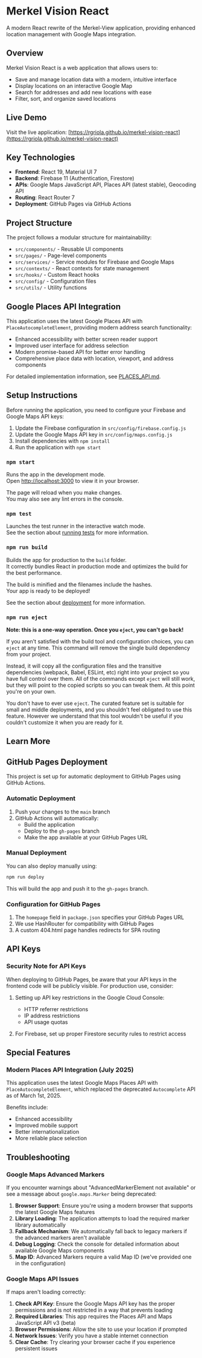 # Merkel Vision React

A modern React rewrite of the Merkel-View application, providing enhanced location management with Google Maps integration.

## Overview

Merkel Vision React is a web application that allows users to:
- Save and manage location data with a modern, intuitive interface
- Display locations on an interactive Google Map
- Search for addresses and add new locations with ease
- Filter, sort, and organize saved locations

## Live Demo
Visit the live application: [https://rgriola.github.io/merkel-vision-react](https://rgriola.github.io/merkel-vision-react)

## Key Technologies

- **Frontend**: React 19, Material UI 7
- **Backend**: Firebase 11 (Authentication, Firestore)
- **APIs**: Google Maps JavaScript API, Places API (latest stable), Geocoding API
- **Routing**: React Router 7
- **Deployment**: GitHub Pages via GitHub Actions

## Project Structure

The project follows a modular structure for maintainability:

- `src/components/` - Reusable UI components
- `src/pages/` - Page-level components
- `src/services/` - Service modules for Firebase and Google Maps
- `src/contexts/` - React contexts for state management
- `src/hooks/` - Custom React hooks
- `src/config/` - Configuration files
- `src/utils/` - Utility functions

## Google Places API Integration

This application uses the latest Google Places API with `PlaceAutocompleteElement`, providing modern address search functionality:

- Enhanced accessibility with better screen reader support
- Improved user interface for address selection
- Modern promise-based API for better error handling
- Comprehensive place data with location, viewport, and address components

For detailed implementation information, see [PLACES_API.md](./PLACES_API.md).

## Setup Instructions

Before running the application, you need to configure your Firebase and Google Maps API keys:

1. Update the Firebase configuration in `src/config/firebase.config.js`
2. Update the Google Maps API key in `src/config/maps.config.js`
3. Install dependencies with `npm install`
4. Run the application with `npm start`

### `npm start`

Runs the app in the development mode.\
Open [http://localhost:3000](http://localhost:3000) to view it in your browser.

The page will reload when you make changes.\
You may also see any lint errors in the console.

### `npm test`

Launches the test runner in the interactive watch mode.\
See the section about [running tests](https://facebook.github.io/create-react-app/docs/running-tests) for more information.

### `npm run build`

Builds the app for production to the `build` folder.\
It correctly bundles React in production mode and optimizes the build for the best performance.

The build is minified and the filenames include the hashes.\
Your app is ready to be deployed!

See the section about [deployment](https://facebook.github.io/create-react-app/docs/deployment) for more information.

### `npm run eject`

**Note: this is a one-way operation. Once you `eject`, you can't go back!**

If you aren't satisfied with the build tool and configuration choices, you can `eject` at any time. This command will remove the single build dependency from your project.

Instead, it will copy all the configuration files and the transitive dependencies (webpack, Babel, ESLint, etc) right into your project so you have full control over them. All of the commands except `eject` will still work, but they will point to the copied scripts so you can tweak them. At this point you're on your own.

You don't have to ever use `eject`. The curated feature set is suitable for small and middle deployments, and you shouldn't feel obligated to use this feature. However we understand that this tool wouldn't be useful if you couldn't customize it when you are ready for it.

## Learn More

## GitHub Pages Deployment

This project is set up for automatic deployment to GitHub Pages using GitHub Actions.

### Automatic Deployment

1. Push your changes to the `main` branch
2. GitHub Actions will automatically:
   - Build the application
   - Deploy to the `gh-pages` branch
   - Make the app available at your GitHub Pages URL

### Manual Deployment

You can also deploy manually using:

```bash
npm run deploy
```

This will build the app and push it to the `gh-pages` branch.

### Configuration for GitHub Pages

1. The `homepage` field in `package.json` specifies your GitHub Pages URL
2. We use HashRouter for compatibility with GitHub Pages
3. A custom 404.html page handles redirects for SPA routing

## API Keys

### Security Note for API Keys

When deploying to GitHub Pages, be aware that your API keys in the frontend code will be publicly visible.
For production use, consider:

1. Setting up API key restrictions in the Google Cloud Console:
   - HTTP referrer restrictions
   - IP address restrictions
   - API usage quotas

2. For Firebase, set up proper Firestore security rules to restrict access

## Special Features

### Modern Places API Integration (July 2025)

This application uses the latest Google Maps Places API with `PlaceAutocompleteElement`, 
which replaced the deprecated `Autocomplete` API as of March 1st, 2025.

Benefits include:
- Enhanced accessibility
- Improved mobile support
- Better internationalization
- More reliable place selection

## Troubleshooting

### Google Maps Advanced Markers

If you encounter warnings about "AdvancedMarkerElement not available" or see a message about `google.maps.Marker` being deprecated:

1. **Browser Support**: Ensure you're using a modern browser that supports the latest Google Maps features
2. **Library Loading**: The application attempts to load the required marker library automatically
3. **Fallback Mechanism**: We automatically fall back to legacy markers if the advanced markers aren't available
4. **Debug Logging**: Check the console for detailed information about available Google Maps components
5. **Map ID**: Advanced Markers require a valid Map ID (we've provided one in the configuration)

### Google Maps API Issues

If maps aren't loading correctly:

1. **Check API Key**: Ensure the Google Maps API key has the proper permissions and is not restricted in a way that prevents loading
2. **Required Libraries**: This app requires the Places API and Maps JavaScript API v3 (beta)
3. **Browser Permissions**: Allow the site to use your location if prompted
4. **Network Issues**: Verify you have a stable internet connection
5. **Clear Cache**: Try clearing your browser cache if you experience persistent issues
